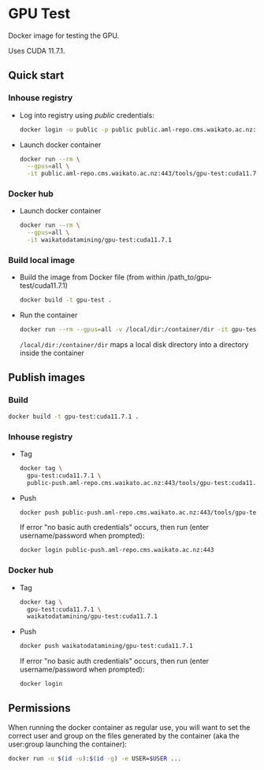 # GPU Test

Docker image for testing the GPU.

Uses CUDA 11.7.1.

## Quick start

### Inhouse registry

* Log into registry using *public* credentials:

  ```bash
  docker login -u public -p public public.aml-repo.cms.waikato.ac.nz:443 
  ```

* Launch docker container

  ```bash
  docker run --rm \
    --gpus=all \
    -it public.aml-repo.cms.waikato.ac.nz:443/tools/gpu-test:cuda11.7.1
  ```

### Docker hub

* Launch docker container

  ```bash
  docker run --rm \
    --gpus=all \
    -it waikatodatamining/gpu-test:cuda11.7.1
  ```

### Build local image

* Build the image from Docker file (from within /path_to/gpu-test/cuda11.7.1)

  ```bash
  docker build -t gpu-test .
  ```
  
* Run the container

  ```bash
  docker run --rm --gpus=all -v /local/dir:/container/dir -it gpu-test
  ```
  `/local/dir:/container/dir` maps a local disk directory into a directory inside the container


## Publish images

### Build

```bash
docker build -t gpu-test:cuda11.7.1 .
```

### Inhouse registry  
  
* Tag

  ```bash
  docker tag \
    gpu-test:cuda11.7.1 \
    public-push.aml-repo.cms.waikato.ac.nz:443/tools/gpu-test:cuda11.7.1
  ```
  
* Push

  ```bash
  docker push public-push.aml-repo.cms.waikato.ac.nz:443/tools/gpu-test:cuda11.7.1
  ```
  If error "no basic auth credentials" occurs, then run (enter username/password when prompted):
  
  ```bash
  docker login public-push.aml-repo.cms.waikato.ac.nz:443
  ```

### Docker hub  
  
* Tag

  ```bash
  docker tag \
    gpu-test:cuda11.7.1 \
    waikatodatamining/gpu-test:cuda11.7.1
  ```
  
* Push

  ```bash
  docker push waikatodatamining/gpu-test:cuda11.7.1
  ```
  If error "no basic auth credentials" occurs, then run (enter username/password when prompted):
  
  ```bash
  docker login
  ```


## Permissions

When running the docker container as regular use, you will want to set the correct
user and group on the files generated by the container (aka the user:group launching
the container):

```bash
docker run -u $(id -u):$(id -g) -e USER=$USER ...
```

